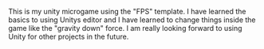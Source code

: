 This is my unity microgame using the "FPS" template. I have learned the basics to using Unitys editor and I have learned to change things inside the game like the "gravity down" force. I am really looking forward to using Unity for other projects in the future.
